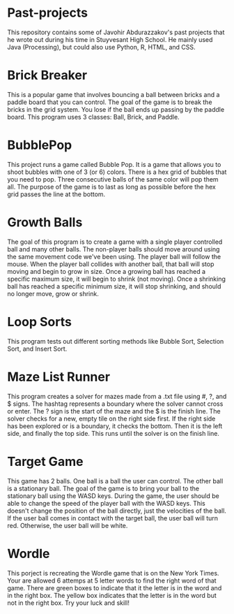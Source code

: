 # Past-projects
This repository contains some of Javohir Abdurazzakov's past projects that he wrote out during his time in Stuyvesant High School. He mainly used Java (Processing), but could also use Python, R, HTML, and CSS.

# Brick Breaker
This is a popular game that involves bouncing a ball between bricks and a paddle board that you can control. The goal of the game is to break the bricks in the grid system. You lose if the ball ends up passing by the paddle board. This program uses 3 classes: Ball, Brick, and Paddle.

# BubblePop
This project runs a game called Bubble Pop. It is a game that allows you to shoot bubbles with one of 3 (or 6) colors. There is a hex grid of bubbles that you need to pop. Three consecutive balls of the same color will pop them all. The purpose of the game is to last as long as possible before the hex grid passes the line at the bottom.

# Growth Balls
The goal of this program is to create a game with a single player controlled ball and many other balls. The non-player balls should move around using the same movement code we've been using. The player ball will follow the mouse. When the player ball collides with another ball, that ball will stop moving and begin to grow in size. Once a growing ball has reached a specific maximum size, it will begin to shrink (not moving). Once a shrinking ball has reached a specific minimum size, it will stop shrinking, and should no longer move, grow or shrink.

# Loop Sorts
This program tests out different sorting methods like Bubble Sort, Selection Sort, and Insert Sort.

# Maze List Runner
This program creates a solver for mazes made from a .txt file using #, ?, and $ signs. The hashtag represents a boundary where the solver cannot cross or enter. The ? sign is the start of the maze and the $ is the finish line. The solver checks for a new, empty tile on the right side first. If the right side has been explored or is a boundary, it checks the bottom. Then it is the left side, and finally the top side. This runs until the solver is on the finish line. 

# Target Game
This game has 2 balls. One ball is a ball the user can control. The other ball is a stationary ball. The goal of the game is to bring your ball to the stationary ball using the WASD keys. During the game, the user should be able to change the speed of the player ball with the WASD keys. This doesn't change the position of the ball directly, just the velocities of the ball. If the user ball comes in contact with the target ball, the user ball will turn red. Otherwise, the user ball will be white.

# Wordle
This porject is recreating the Wordle game that is on the New York Times. Your are allowed 6 attemps at 5 letter words to find the right word of that game. There are green boxes to indicate that it the letter is in the word and in the right box. The yellow box indicates that the letter is in the word but not in the right box. Try your luck and skill!
